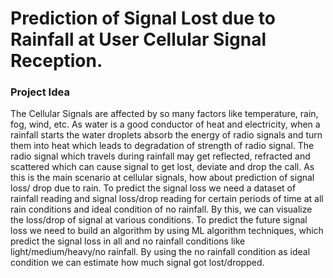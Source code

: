 # Prediction of Signal Lost due to Rainfall at User Cellular Signal Reception.

### Project Idea 

The Cellular Signals are affected by so many factors like temperature, rain, fog, wind,
etc. As water is a good conductor of heat and electricity, when a rainfall starts the water droplets
absorb the energy of radio signals and turn them into heat which leads to degradation of strength
of radio signal. The radio signal which travels during rainfall may get reflected, refracted and
scattered which can cause signal to get lost, deviate and drop the call. As this is the main
scenario at cellular signals, how about prediction of signal loss/ drop due to rain. To predict the
signal loss we need a dataset of rainfall reading and signal loss/drop reading for certain periods
of time at all rain conditions and ideal condition of no rainfall. By this, we can visualize the
loss/drop of signal at various conditions. To predict the future signal loss we need to build an
algorithm by using ML algorithm techniques, which predict the signal loss in all and no rainfall
conditions like light/medium/heavy/no rainfall. By using the no rainfall condition as ideal
condition we can estimate how much signal got lost/dropped.


